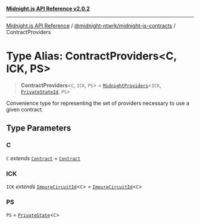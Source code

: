 [**Midnight.js API Reference v2.0.2**](../../../README.md)

***

[Midnight.js API Reference](../../../packages.md) / [@midnight-ntwrk/midnight-js-contracts](../README.md) / ContractProviders

# Type Alias: ContractProviders\<C, ICK, PS\>

> **ContractProviders**\<`C`, `ICK`, `PS`\> = [`MidnightProviders`](../../midnight-js-types/interfaces/MidnightProviders.md)\<`ICK`, [`PrivateStateId`](../../midnight-js-types/type-aliases/PrivateStateId.md), `PS`\>

Convenience type for representing the set of providers necessary to use
a given contract.

## Type Parameters

### C

`C` *extends* [`Contract`](../../midnight-js-types/interfaces/Contract.md) = [`Contract`](../../midnight-js-types/interfaces/Contract.md)

### ICK

`ICK` *extends* [`ImpureCircuitId`](../../midnight-js-types/type-aliases/ImpureCircuitId.md)\<`C`\> = [`ImpureCircuitId`](../../midnight-js-types/type-aliases/ImpureCircuitId.md)\<`C`\>

### PS

`PS` = [`PrivateState`](../../midnight-js-types/type-aliases/PrivateState.md)\<`C`\>
